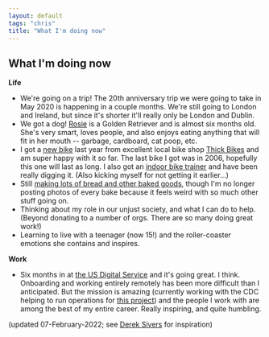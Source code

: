 ```yaml
---
layout: default
tags: "chris"
title: "What I'm doing now"
---
```


## What I'm doing now

__Life__

* We're going on a trip! The 20th anniversary trip we were going to take in
  May 2020 is happening in a couple months. We're still going to London and
  Ireland, but since it's shorter it'll really only be London and Dublin.
* We got a dog! [Rosie](https://www.instagram.com/p/CYxci6yt13l/) is a Golden
  Retriever and is almost six months old. She's very smart, loves people, and
  also enjoys eating anything that will fit in her mouth -- garbage, cardboard,
  cat poop, etc.
* I got a [new bike](https://surlybikes.com/bikes/midnight_special) last year
  from excellent local bike shop [Thick Bikes](https://thickbikes.com/)
  and am super happy with it so far. The last bike I got was in 2006, hopefully
  this one will last as long. I also got an
  [indoor bike trainer](https://www.wahoofitness.com/devices/bike-trainers/kickr)
  and have been really digging it. (Also kicking myself for not
  getting it earlier...)
* Still [making lots of bread and other baked goods](https://instagram.com/cwinterspgh),
  though I'm no longer posting photos of every bake because it feels weird with
  so much other stuff going on.
* Thinking about my role in our unjust society, and what I can do to help.
  (Beyond donating to a number of orgs. There are so many doing great work!)
* Learning to live with a teenager (now 15!) and the roller-coaster emotions
  she contains and inspires.

__Work__

* Six months in at [the US Digital Service](https://usds.gov/) and it's going
  great. I think. Onboarding and working entirely remotely has been more
  difficult than I anticipated. But the mission is amazing (currently working
  with the CDC helping to run operations for [this project](https://reportstream.cdc.gov/))
  and the people I work with are among the best of my entire career. Really
  inspiring, and quite humbling.

(updated 07-February-2022; see [Derek Sivers](http://sivers.org/now) for inspiration)
